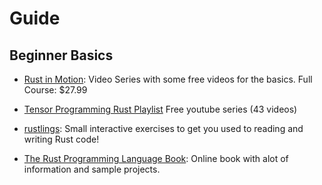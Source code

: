 # Guide

## Beginner Basics
- [Rust in Motion](https://livevideo.manning.com/course/42/rust-in-motion): Video Series with some free videos for the basics. Full Course: $27.99 

- [Tensor Programming Rust Playlist](https://www.youtube.com/watch?v=EYqceb2AnkU&list=PLJbE2Yu2zumDF6BX6_RdPisRVHgzV02NW) Free youtube series (43 videos)

- [rustlings](https://github.com/rust-lang/rustlings): Small interactive exercises to get you used to reading and writing Rust code! 

- [The Rust Programming Language Book](https://doc.rust-lang.org/book/): Online book with alot of information and sample projects.
